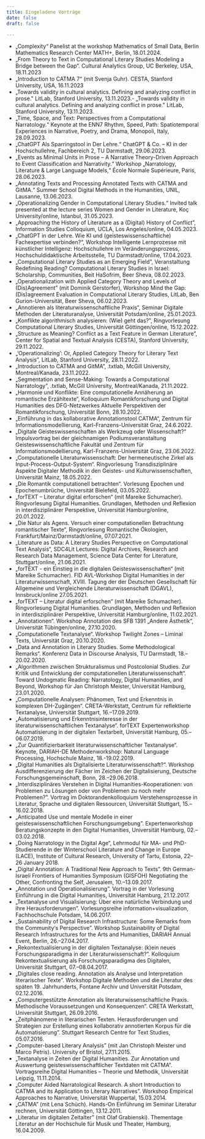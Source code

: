 ```yaml
---
title: Eingeladene Vorträge 
date: false
draft: false

---
```


- „Complexity“ Panelist at the workshop Mathematics of Small Data, Berlin Mathematics Research Center MATH+, Berlin, 18.01.2024.
- „From Theory to Text in Computational Literary Studies Modeling a Bridge between the Gap“. Cultural Analytics Group, UC Berkeley, USA, 18.11.2023
- „Introduction to CATMA 7“ (mit Svenja Guhr). CESTA, Stanford University, USA, 16.11.2023
- „Towards validity in cultural analytics. Defining and analyzing conflict in prose." LitLab, Stanford University, 13.11.2023.- „Towards validity in cultural analytics. Defining and analyzing conflict in prose." LitLab, Stanford University, 13.11.2023.
- „Time, Space, and Text: Perspectives from a Computational Narratology.“ Keynote at the ENN7 Rhythm, Speed, Path: Spatiotemporal Experiences in Narrative, Poetry, and Drama, Monopoli, Italy, 28.09.2023.
- „ChatGPT Als Sparringstool in Der Lehre.“ ChatGPT & Co. – KI in der Hochschullehre, Fachbereich 2, TU Darmstadt, 29.06.2023.
- „Events as Minimal Units in Prose – A Narrative Theory-Driven Approach to Event Classification and Narrativity.“ Workshop „Narratology, Literature & Large Language Models,“ École Normale Supérieure, Paris, 28.06.2023.
- „Annotating Texts and Processing Annotated Texts with CATMA and GitMA.“ Summer School Digital Methods in the Humanities, UNIL, Lausanne, 13.06.2023.
- „Operationalizing Gender in Computational Literary Studies.“ Invited talk presented at the lecture series Women and Gender in Literature, Koç University/online, Istanbul, 31.05.2023.
- „Approaching the History of Literature as a (Digital) History of Conflict”, Information Studies Colloquium, UCLA, Los Angeles/online, 04.05.2023. 
- „ChatGPT in der Lehre. Wie KI und (geisteswissenschaftliche) Fachexpertise verbinden?“, Workshop Intelligente Lernprozesse mit künstlicher Intelligenz: Hochschullehre im Veränderungsprozess, Hochschuldidaktische Arbeitsstelle, TU Darmstadt/online, 17.04.2023.
- „Computational Literary Studies as an Emerging Field”, Veranstaltung Redefining Reading? Computational Literary Studies in Israel: Scholarship, Communities, Beit HaSofrim, Beer Sheva, 08.02.2023.
- „Operationalization with Applied Category Theory and Levels of (Dis)Agreement” (mit Dominik Gerstorfer), Workshop Mind the Gap: (Dis)agreement Evaluation in Computational Literary Studies, LitLab, Ben Gurion-Universität, Beer Sheva, 06.02.2023.
- „Annotieren als literaturwissenschaftliche Praxis“, Seminar Digitale Methoden der Literaturanalyse, Universität Potsdam/online, 25.01.2023. 
- „Konflikte algorithmisch analysieren: (Wie) geht das?”, Ringvorlesung Computational Literary Studies, Universität Göttingen/online, 15.12.2022.
- „Structure as Meaning? Conflict as a Text Feature in German Literature”, Center for Spatial and Textual Analysis (CESTA), Stanford University, 29.11.2022.
- „‘Operationalizing’: Or, Applied Category Theory for Literary Text Analysis”, LitLab, Stanford University, 28.11.2022.
- „Introduction to CATMA and GitMA”, .txtlab, McGill University, Montreal/Kanada, 23.11.2022.
- „Segmentation and Sense-Making: Towards a Computational Narratology”, .txtlab, McGill University, Montreal/Kanada, 21.11.2022.
- „Harmonie und Konflikte: Eine computationelle Annäherung an romantische Erzähltexte“, Kolloquium Romantikforschung und Digital Humanities des DFG-Netzwerkes Aktuelle Perspektiven der Romantikforschung, Universität Bonn, 28.10.2022.
- „Einführung in das kollaborative Annotationstool CATMA“, Zentrum für Informationsmodellierung, Karl-Franzens-Universität Graz, 24.6.2022.
- „Digitale Geisteswissenschaften als Werkzeug oder Wissenschaft?“ Impulsvortrag bei der gleichnamigen Podiumsveranstaltung Geisteswissenschaftliche Fakultät und Zentrum für Informationsmodellierung, Karl-Franzens-Universität Graz, 23.06.2022.
- „Computationelle Literaturwissenschaft: Der hermeneutische Zirkel als Input-Process-Output-System“. Ringvorlesung Transdisziplinäre Aspekte Digitaler Methodik in den Geistes- und Kulturwissenschaften, Universität Mainz, 18.05.2022.
- „Die Romantik computationell betrachten“. Vorlesung Epochen und Epochenumbrüche, Universität Bielefeld, 03.05.2022.
- „forTEXT – Literatur digital erforschen“ (mit Mareike Schumacher). Ringvorlesung Digital Humanities. Grundlagen, Methoden und Reflexion in interdisziplinärer Perspektive, Universität Hamburg/online, 20.01.2022.
- „Die Natur als Agens. Versuch einer computationellen Betrachtung romantischer Texte“, Ringvorlesung Romantische Ökologien, Frankfurt/Mainz/Darmstadt/online, 07.07.2021.
- „Literature as Data: A Literary Studies Perspective on Computational Text Analysis“, SDC4Lit Lectures: Digital Archives, Research and Research Data Management, Science Data Center for Literature, Stuttgart/online, 21.06.2021.
- „forTEXT - ein Einstieg in die digitalen Geisteswissenschaften“ (mit Mareike Schumacher). FID AVL-Workshop Digital Humanities in der Literaturwissenschaft, XVIII. Tagung der der Deutschen Gesellschaft für Allgemeine und Vergleichende Literaturwissenschaft (DGAVL), Innsbruck/online 27.05.2021.
- „forTEXT – Literatur digital erforschen“ (mit Mareike Schumacher). Ringvorlesung Digital Humanities. Grundlagen, Methoden und Reflexion in interdisziplinärer Perspektive, Universität Hamburg/online, 11.02.2021.
- „Annotationen“. Workshop Annotation des SFB 1391 „Andere Ästhetik“, Universität Tübingen/online, 27.10.2020.
- „Computationelle Textanalyse“.  Workshop Twilight Zones – Liminal Texts, Universität Graz, 20.10.2020.
- „Data and Annotation in Literary Studies. Some Methodological Remarks“. Konferenz Data in Discourse Analysis, TU Darmstadt, 18.–20.02.2020.
- „Algorithmen zwischen Strukturalismus und Postcolonial Studies. Zur Kritik und Entwicklung der computationellen Literaturwissenschaft“. Toward Undogmatic Reading: Narratology, Digital Humanities, and Beyond, Workshop für Jan Christoph Meister, Universität Hamburg, 23.01.2020.
- „Computationelle Analysen: Phänomen, Text und Erkenntnis in komplexen DH-Zugängen“. CRETA-Werkstatt, Centrum für reflektierte Textanalyse, Universität Stuttgart, 16.–17.09.2019.
- „Automatisierung und Erkenntnisinteresse in der literaturwissenschaftlichen Textanalyse“. forTEXT Expertenworkshop Automatisierung in der digitalen Textarbeit, Universität Hamburg, 05.–06.07.2019.
- „Zur Quantifizierbarkeit literaturwissenschaftlicher Textanalyse“. Keynote, DARIAH-DE Methodenworkshop: Natural Language Processing, Hochschule Mainz, 18.-19.02.2019.
- „Digital Humanities als Digitalisierte Literaturwissenschaft?“. Workshop Ausdifferenzierung der Fächer im Zeichen der Digitalisierung, Deutsche Forschungsgemeinschaft, Bonn, 28.–29.06.2018.
- „Interdisziplinäres Verstehen in Digital Humanities-Kooperationen: von Problemen zu Lösungen oder von Problemen zu noch mehr Problemen?”. Vortrag im Doktorandenkolloquium Verstehensprozesse in Literatur, Sprache und digitalen Ressourcen, Universität Stuttgart, 15.–16.02.2018.
- „Anticipated Use und mentale Modelle in einer geisteswissenschaftlichen Forschungsumgebung”. Expertenworkshop Beratungskonzepte in den Digital Humanities, Universität Hamburg, 02.–03.02.2018.
- „Doing Narratology in the Digital Age“, Lehrmodul für MA- und PhD-Studierende  in der Winterschool Literature and Change in Europe (LACE), Institute of Cultural Research, University of Tartu, Estonia, 22–26 January 2018. 
- „Digital Annotation: A Traditional New Approach to Texts”. 9th German-Israeli Frontiers of Humanities Symposium (GISFOH) Negotiating the Other, Confronting the Self, Jerusalem, 10.–13.09.2017.
- „Annotation und Operationalisierung”. Vortrag in der Vorlesung Einführung in die Digital Humanities, Universität Hamburg, 21.12.2017.
- „Textanalyse und Visualisierung: Über eine natürliche Verbindung und ihre Herausforderungen”. Vorlesungsreihe information+visualization, Fachhochschule Potsdam, 14.06.2017.
- „Sustainability of Digital Research Infrastructure: Some Remarks from the Community‘s Perspective”. Workshop Sustainability of Digital Research Infrastructures for the Arts and Humanities, DARIAH Annual Event, Berlin, 26.–27.04.2017.
- „Rekontextualisierung in der digitalen Textanalyse: (k)ein neues Forschungsparadigma in der Literaturwissenschaft?”. Kolloquium Rekontextualisierung als Forschungsparadigma des Digitalen, Universität Stuttgart, 07.–08.04.2017.
- „Digitales close reading. Annotation als Analyse und Interpretation literarischer Texte”. Workshop Digitale Methoden und die Literatur des späten 19. Jahrhunderts, Fontane Archiv und Universität Potsdam, 02.12.2016.
- „Computergestützte Annotation als literaturwissenschaftliche Praxis. Methodische Voraussetzungen und Konsequenzen”. CRETA Werkstatt, Universität Stuttgart, 26.09.2016.
- „Zeitphänomene in literarischen Texten. Herausforderungen und Strategien zur Erstellung eines kollaborativ annotierten Korpus für die Automatisierung”. Stuttgart Research Centre for Text Studies, 05.07.2016.
- „Computer-based Literary Analysis” (mit Jan Christoph Meister und Marco Petris). University of Bristol, 27.11.2015.
- „Textanalyse in Zeiten der Digital Humanities. Zur Annotation und Auswertung geisteswissenschaftlicher Textdaten mit CATMA”. Vortragsreihe Digital Humanities – Theorie und Methodik, Universität Leipzig, 11.11.2014.
- „Computer Aided Narratological Research. A short Introduction to CATMA and its Application to Literary Narratives”. Workshop Empirical Approaches to Narrative, Universität Wuppertal, 15.03.2014.
- „CATMA” (mit Lena Schüch). Hands-On Einführung im Seminar Literatur rechnen, Universität Göttingen, 13.12.2011.
- „Literatur im digitalen Zeitalter” (mit Olaf Grabienski). Thementage Literatur an der Hochschule für Musik und Theater, Hamburg, 16.04.2009.


